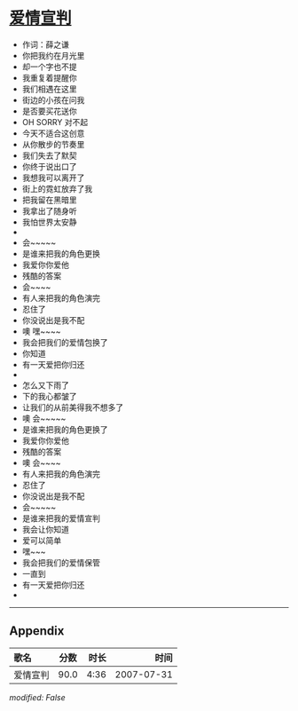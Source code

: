 # [爱情宣判](https://music.163.com/song?id=169225)

* 作词：薛之谦
* 你把我约在月光里
* 却一个字也不提
* 我重复着提醒你
* 我们相遇在这里
* 街边的小孩在问我
* 是否要买花送你
* OH SORRY 对不起
* 今天不适合这创意
* 从你散步的节奏里
* 我们失去了默契
* 你终于说出口了
* 我想我可以离开了
* 街上的霓虹放弃了我
* 把我留在黑暗里
* 我拿出了随身听
* 我怕世界太安静
* 
* 会~~~~~
* 是谁来把我的角色更换
* 我爱你你爱他
* 残酷的答案
* 会~~~~
* 有人来把我的角色演完
* 忍住了
* 你没说出是我不配
* 噢 嘿~~~~
* 我会把我们的爱情包换了
* 你知道
* 有一天爱把你归还
* 
* 怎么又下雨了
* 下的我心都皱了
* 让我们的从前美得我不想多了
* 噢 会~~~~~
* 是谁来把我的角色更换了
* 我爱你你爱他
* 残酷的答案
* 噢 会~~~~
* 有人来把我的角色演完
* 忍住了
* 你没说出是我不配
* 会~~~~~
* 是谁来把我的爱情宣判
* 我会让你知道
* 爱可以简单
* 嘿~~~
* 我会把我们的爱情保管
* 一直到
* 有一天爱把你归还
* 


---

## Appendix

|歌名|分数|时长|时间|
|:---|:---:|---:|---:|
|爱情宣判|90.0|4:36|2007-07-31

*modified: False*